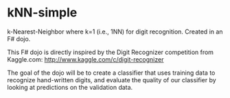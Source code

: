 # kNN-simple
k-Nearest-Neighbor where k=1 (i.e., 1NN) for digit recognition. Created in an F# dojo.

This F# dojo is directly inspired by the 
Digit Recognizer competition from Kaggle.com:
http://www.kaggle.com/c/digit-recognizer
 
The goal of the dojo will be to
create a classifier that uses training data
to recognize hand-written digits, and
evaluate the quality of our classifier
by looking at predictions on the validation data.
